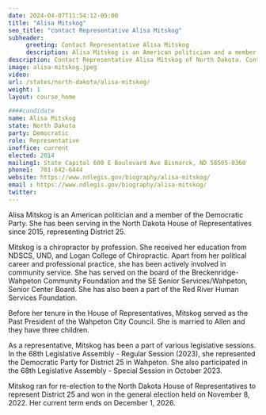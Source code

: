 ```yaml
---
date: 2024-04-07T11:54:12-05:00
title: "Alisa Mitskog"
seo_title: "contact Representative Alisa Mitskog"
subheader:
     greeting: Contact Representative Alisa Mitskog
     description: Alisa Mitskog is an American politician and a member of the Democratic Party. She has been serving in the North Dakota House of Representatives since 2015, representing District 25. 
description: Contact Representative Alisa Mitskog of North Dakota. Contact information for Alisa Mitskog includes email address, phone number, and mailing address.
image: alisa-mitskog.jpeg
video:
url: /states/north-dakota/alisa-mitskog/
weight: 1
layout: course_home

####candidate
name: Alisa Mitskog
state: North Dakota
party: Democratic
role: Representative
inoffice: current
elected: 2014
mailing1: State Capitol 600 E Boulevard Ave Bismarck, ND 58505-0360
phone1:  701-642-6444
website: https://www.ndlegis.gov/biography/alisa-mitskog/
email : https://www.ndlegis.gov/biography/alisa-mitskog/
twitter: 
---
```

Alisa Mitskog is an American politician and a member of the Democratic Party. She has been serving in the North Dakota House of Representatives since 2015, representing District 25. 

Mitskog is a chiropractor by profession. She received her education from NDSCS, UND, and Logan College of Chiropractic. Apart from her political career and professional practice, she has been actively involved in community service. She has served on the board of the Breckenridge-Wahpeton Community Foundation and the SE Senior Services/Wahpeton, Senior Center Board. She has also been a part of the Red River Human Services Foundation. 

Before her tenure in the House of Representatives, Mitskog served as the Past President of the Wahpeton City Council. She is married to Allen and they have three children.

As a representative, Mitskog has been a part of various legislative sessions. In the 68th Legislative Assembly - Regular Session (2023), she represented the Democratic Party for District 25 in Wahpeton. She also participated in the 68th Legislative Assembly - Special Session in October 2023.

Mitskog ran for re-election to the North Dakota House of Representatives to represent District 25 and won in the general election held on November 8, 2022. Her current term ends on December 1, 2026.

